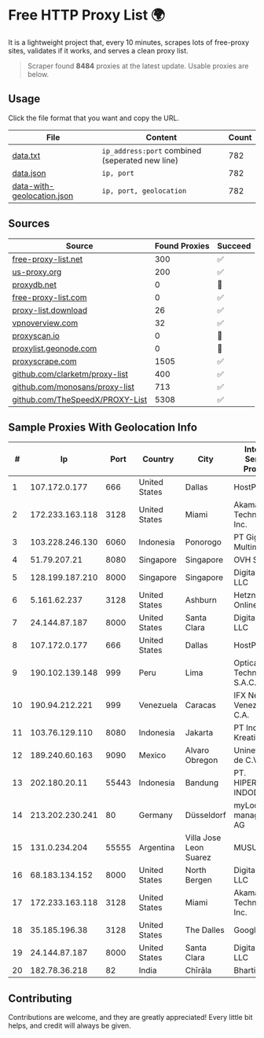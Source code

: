 
# Free HTTP Proxy List 🌍

It is a lightweight project that, every 10 minutes, scrapes lots of free-proxy sites, validates if it works, and serves a clean proxy list.


> Scraper found **8484** proxies at the latest update. Usable proxies are below.

## Usage

Click the file format that you want and copy the URL.


|File|Content|Count|
|----|-------|-----|
|[data.txt](https://raw.githubusercontent.com/themiralay/Proxy-List-World/master/data.txt)|`ip_address:port` combined (seperated new line)|782|
|[data.json](https://raw.githubusercontent.com/themiralay/Proxy-List-World/master/data.json)|`ip, port`|782|
|[data-with-geolocation.json](https://raw.githubusercontent.com/themiralay/Proxy-List-World/master/data-with-geolocation.json)|`ip, port, geolocation`|782|

## Sources

|Source|Found Proxies|Succeed|
|------|-------------|-------|
|[free-proxy-list.net](https://free-proxy-list.net)|300|✅|
|[us-proxy.org](https://www.us-proxy.org)|200|✅|
|[proxydb.net](http://proxydb.net)|0|🚫|
|[free-proxy-list.com](https://free-proxy-list.com/?page=&port=&type%5B%5D=http&type%5B%5D=https&up_time=0&search=Search)|0|✅|
|[proxy-list.download](https://www.proxy-list.download/HTTP)|26|✅|
|[vpnoverview.com](https://vpnoverview.com/privacy/anonymous-browsing/free-proxy-servers)|32|✅|
|[proxyscan.io](https://www.proxyscan.io)|0|🚫|
|[proxylist.geonode.com](https://proxylist.geonode.com/api/proxy-list?limit=300&page=1&sort_by=lastChecked&sort_type=desc&protocols=http,https)|0|🚫|
|[proxyscrape.com](https://api.proxyscrape.com/v2/?request=displayproxies&protocol=http&timeout=10000&country=all&ssl=all&anonymity=all)|1505|✅|
|[github.com/clarketm/proxy-list](https://raw.githubusercontent.com/clarketm/proxy-list/master/proxy-list-raw.txt)|400|✅|
|[github.com/monosans/proxy-list](https://raw.githubusercontent.com/monosans/proxy-list/main/proxies/http.txt)|713|✅|
|[github.com/TheSpeedX/PROXY-List](https://raw.githubusercontent.com/TheSpeedX/PROXY-List/master/http.txt)|5308|✅|


## Sample Proxies With Geolocation Info

|#|Ip|Port|Country|City|Internet Service Provider|
|-|--|----|-------|----|-------------------------|
|1|107.172.0.177|666|United States|Dallas|HostPapa|
|2|172.233.163.118|3128|United States|Miami|Akamai Technologies, Inc.|
|3|103.228.246.130|6060|Indonesia|Ponorogo|PT Giga Patra Multimedia|
|4|51.79.207.21|8080|Singapore|Singapore|OVH SAS|
|5|128.199.187.210|8000|Singapore|Singapore|DigitalOcean, LLC|
|6|5.161.62.237|3128|United States|Ashburn|Hetzner Online GmbH|
|7|24.144.87.187|8000|United States|Santa Clara|DigitalOcean, LLC|
|8|107.172.0.177|666|United States|Dallas|HostPapa|
|9|190.102.139.148|999|Peru|Lima|Optical Technologies S.A.C.|
|10|190.94.212.221|999|Venezuela|Caracas|IFX Networks Venezuela C.A.|
|11|103.76.129.110|8080|Indonesia|Jakarta|PT Industri Kreatif Digital|
|12|189.240.60.163|9090|Mexico|Alvaro Obregon|Uninet S.A. de C.V.|
|13|202.180.20.11|55443|Indonesia|Bandung|PT. HIPERNET INDODATA|
|14|213.202.230.241|80|Germany|Düsseldorf|myLoc managed IT AG|
|15|131.0.234.204|55555|Argentina|Villa Jose Leon Suarez|MUSURIT|
|16|68.183.134.152|8000|United States|North Bergen|DigitalOcean, LLC|
|17|172.233.163.118|3128|United States|Miami|Akamai Technologies, Inc.|
|18|35.185.196.38|3128|United States|The Dalles|Google LLC|
|19|24.144.87.187|8000|United States|Santa Clara|DigitalOcean, LLC|
|20|182.78.36.218|82|India|Chīrāla|Bharti Airtel|



## Contributing

Contributions are welcome, and they are greatly appreciated! Every
little bit helps, and credit will always be given.

